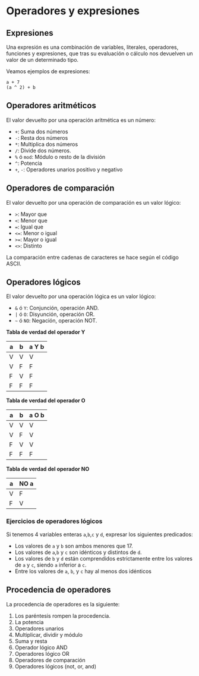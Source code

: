 # Operadores y expresiones

## Expresiones

Una expresión es una combinación de variables, literales, operadores, funciones y expresiones, que tras su evaluación o cálculo nos devuelven un valor de un determinado tipo.

Veamos ejemplos de expresiones:

	a + 7
	(a ^ 2) + b

## Operadores aritméticos

El valor devuelto por una operación aritmética es un número:

* `+`: Suma dos números
* `-`: Resta dos números
* `*`: Multiplica dos números
* `/`: Divide dos números.
* `%` ó `mod`: Módulo o resto de la división
* `^`: Potencia
* `+`, `-`: Operadores unarios positivo y negativo

## Operadores de comparación

El valor devuelto por una operación de comparación es un valor lógico:

* `>`: Mayor que
* `<`: Menor que
* `=`: Igual que
* `<=`: Menor o igual
* `>=`: Mayor o igual
* `<>`: Distinto

La comparación entre cadenas de caracteres se hace según el código ASCII.

## Operadores lógicos

El valor devuelto por una operación lógica es un valor lógico:

* `&` ó `Y`: Conjunción, operación AND.
* `|` ó `O`: Disyunción, operación OR.
* `~` ó `NO`: Negación, operación NOT.

**Tabla de verdad del operador Y**

| a  | b  | a Y b  |
|---|---|--------------|
| V  | V  | V  |
| V  | F  | F  |
| F  | V  | F  |
| F  | F  | F  |

**Tabla de verdad del operador O**

| a  | b  | a O b  |
|---|---|--------------|
| V  | V  | V  |
| V  | F  | V  |
| F  | V  | V  |
| F  | F  | F  |

**Tabla de verdad del operador NO**

| a  | NO a  |
|---|---|
| V  | F  |
| F  | V  |

### Ejercicios de operadores lógicos

Si tenemos 4 variables enteras `a`,`b`,`c` y `d`, expresar los siguientes predicados:

* Los valores de `a` y `b` son ambos menores que 17.
* Los valores de `a`,`b` y `c` son idénticos y distintos de `d`.
* Los valores de `b` y `d` están comprendidos estrictamente entre los valores de `a` y `c`, siendo `a` inferior a `c`.
* Entre los valores de `a`, `b`, y `c` hay al menos dos idénticos

## Procedencia de operadores

La procedencia de operadores es la siguiente:

1. Los paréntesis rompen la procedencia.
2. La potencia 
3. Operadores unarios 
4. Multiplicar, dividir y módulo 
5. Suma y resta 
6. Operador lógico AND 
7. Operadores lógico OR
8. Operadores de comparación
9. Operadores lógicos (not, or, and)
